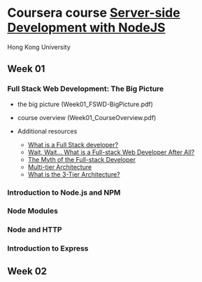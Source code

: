 # Coursera course [Server-side Development with NodeJS](https://www.coursera.org/learn/server-side-development/home/welcome)
Hong Kong University

## Week 01

### Full Stack Web Development: The Big Picture 
- the big picture (Week01_FSWD-BigPicture.pdf)

- course overview (Week01_CourseOverview.pdf)

- Additional resources
  - [What is a Full Stack developer?](http://www.laurencegellert.com/2012/08/what-is-a-full-stack-developer/)
  - [Wait, Wait… What is a Full-stack Web Developer After All?](http://edward-designer.com/web/full-stack-web-developer/)
  - [The Myth of the Full-stack Developer](http://andyshora.com/full-stack-developers.html)
  - [Multi-tier Architecture](https://en.wikipedia.org/wiki/Multitier_architecture)
  - [What is the 3-Tier Architecture?](http://www.tonymarston.net/php-mysql/3-tier-architecture.html)
  
### Introduction to Node.js and NPM


### Node Modules


### Node and HTTP


### Introduction to Express


## Week 02

